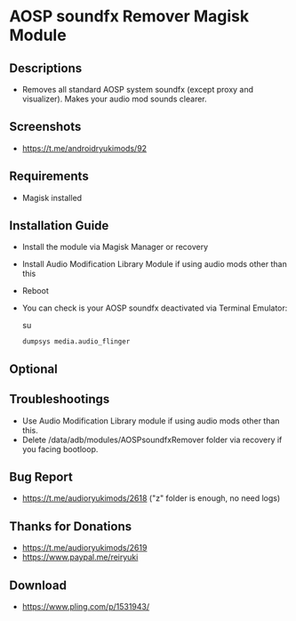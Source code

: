 # AOSP soundfx Remover Magisk Module

## Descriptions
- Removes all standard AOSP system soundfx (except proxy and visualizer). Makes your audio mod sounds clearer.

## Screenshots
- https://t.me/androidryukimods/92

## Requirements
- Magisk installed

## Installation Guide
- Install the module via Magisk Manager or recovery
- Install Audio Modification Library Module if using audio mods other than this
- Reboot
- You can check is your AOSP soundfx deactivated via Terminal Emulator:

  su

  `dumpsys media.audio_flinger`

## Optional

## Troubleshootings
- Use Audio Modification Library module if using audio mods other than this.
- Delete /data/adb/modules/AOSPsoundfxRemover folder via recovery if you facing bootloop.

## Bug Report
- https://t.me/audioryukimods/2618 ("z" folder is enough, no need logs)

## Thanks for Donations
- https://t.me/audioryukimods/2619
- https://www.paypal.me/reiryuki

## Download
- https://www.pling.com/p/1531943/
